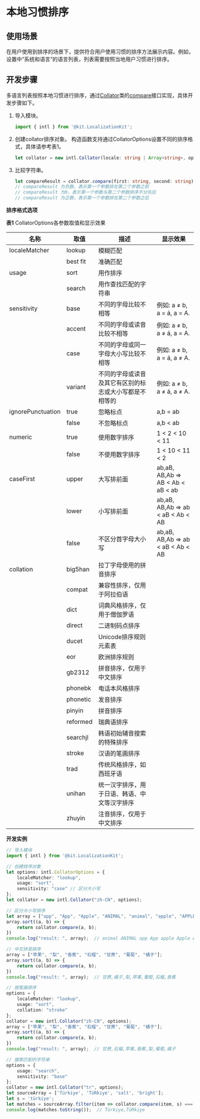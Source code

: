 # 本地习惯排序

## 使用场景

在用户使用到排序的场景下，提供符合用户使用习惯的排序方法展示内容。例如，设置中“系统和语言”的语言列表，列表需要按照当地用户习惯进行排序。

## 开发步骤

多语言列表按照本地习惯进行排序，通过[Collator](../reference/apis-localization-kit/js-apis-intl.md#collator8)类的[compare](../reference/apis-localization-kit/js-apis-intl.md#compare8)接口实现，具体开发步骤如下。

1. 导入模块。
   ```ts
   import { intl } from '@kit.LocalizationKit';
   ```

2. 创建collator排序对象。
   构造函数支持通过CollatorOptions设置不同的排序格式，具体请参考表1。
   ```ts
   let collator = new intl.Collator(locale: string | Array<string>, options?: CollatorOptions);
   ```

3. 比较字符串。
   ```ts
   let compareResult = collator.compare(first: string, second: string);
   // compareResult 为负数，表示第一个参数排在第二个参数之前
   // compareResult 为0，表示第一个参数与第二个参数排序不分先后
   // compareResult 为正数，表示第一个参数排在第二个参数之后
   ```

**排序格式选项**

**表1** CollatorOptions各参数取值和显示效果

| 名称 | 取值 | 描述 | 显示效果 | 
| -------- | -------- | -------- | -------- |
| localeMatcher | lookup | 模糊匹配 |  | 
|  | best fit | 准确匹配 |  | 
| usage | sort | 用作排序 |  | 
|  | search | 用作查找匹配的字符串 |  | 
| sensitivity | base | 不同的字母比较不相等 | 例如: a ≠ b, a = á, a = A. | 
|  | accent | 不同的字母或读音比较不相等 | 例如: a ≠ b, a ≠ á, a = A. | 
|  | case | 不同的字母或同一字母大小写比较不相等 | 例如: a ≠ b, a = á, a ≠ A. | 
|  | variant | 不同的字母或读音及其它有区别的标志或大小写都是不相等的 | 例如: a ≠ b, a ≠ á, a ≠ A. | 
| ignorePunctuation | true | 忽略标点 | a,b = ab | 
|  | false | 不忽略标点 | a,b &lt; ab | 
| numeric | true | 使用数字排序 | 1 &lt; 2 &lt; 10 &lt; 11 | 
|  | false | 不使用数字排序 | 1 &lt; 10 &lt; 11 &lt; 2 | 
| caseFirst | upper | 大写排前面 | ab,aB, AB,Ab =&gt; AB &lt; Ab &lt; aB &lt; ab | 
|  | lower | 小写排前面 | ab,aB, AB,Ab =&gt; ab &lt; aB &lt; Ab &lt; AB | 
|  | false | 不区分首字母大小写 | ab,aB, AB,Ab =&gt; ab &lt; aB &lt; Ab &lt; AB | 
| collation | big5han | 拉丁字母使用的拼音排序 |  | 
|  | compat | 兼容性排序，仅用于阿拉伯语 |  | 
|  | dict | 词典风格排序，仅用于僧伽罗语 |  | 
|  | direct | 二进制码点排序 |  | 
|  | ducet | Unicode排序规则元素表 |  | 
|  | eor | 欧洲排序规则 |  | 
|  | gb2312 | 拼音排序，仅用于中文排序 |  | 
|  | phonebk | 电话本风格排序 |  | 
|  | phonetic | 发音排序 |  | 
|  | pinyin | 拼音排序 |  | 
|  | reformed | 瑞典语排序 |  | 
|  | searchjl | 韩语初始辅音搜索的特殊排序 |  | 
|  | stroke | 汉语的笔画排序 |  | 
|  | trad | 传统风格排序，如西班牙语 |  | 
|  | unihan | 统一汉字排序，用于日语、韩语、中文等汉字排序 |  | 
|  | zhuyin | 注音排序，仅用于中文排序 |  | 

**开发实例**

```ts
// 导入模块
import { intl } from '@kit.LocalizationKit';

// 创建排序对象
let options: intl.CollatorOptions = {
    localeMatcher: "lookup", 
    usage: "sort",
    sensitivity: "case" // 区分大小写
};
let collator = new intl.Collator("zh-CN", options);

// 区分大小写排序
let array = ["app", "App", "Apple", "ANIMAL", "animal", "apple", "APPLE"];
array.sort((a, b) => {
    return collator.compare(a, b);
})
console.log("result: ", array);  // animal ANIMAL app App apple Apple APPLE

// 中文拼音排序
array = ["苹果", "梨", "香蕉", "石榴", "甘蔗", "葡萄", "橘子"];
array.sort((a, b) => {
    return collator.compare(a, b);
})
console.log("result: ", array);  // 甘蔗,橘子,梨,苹果,葡萄,石榴,香蕉

// 按笔画排序
options = {
    localeMatcher: "lookup", 
    usage: "sort",
    collation: "stroke"
};
collator = new intl.Collator("zh-CN", options);
array = ["苹果", "梨", "香蕉", "石榴", "甘蔗", "葡萄", "橘子"];
array.sort((a, b) => {
    return collator.compare(a, b);
})
console.log("result: ", array);  // 甘蔗,石榴,苹果,香蕉,梨,葡萄,橘子

// 搜索匹配的字符串
options = {
    usage: "search",
    sensitivity: "base"
};
collator = new intl.Collator("tr", options);
let sourceArray = ['Türkiye', 'TüRkiye', 'salt', 'bright'];
let s = 'türkiye';
let matches = sourceArray.filter(item => collator.compare(item, s) === 0);
console.log(matches.toString());  // Türkiye,TüRkiye
```
